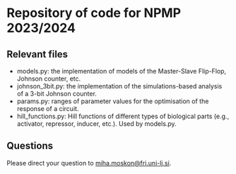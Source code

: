 # Repository of code for NPMP 2023/2024

## Relevant files
* models.py: the implementation of models of the Master-Slave Flip-Flop, Johnson counter, etc.
* johnson_3bit.py: the implementation of the simulations-based analysis of a 3-bit Johnson counter.
* params.py: ranges of parameter values for the optimisation of the response of a circuit.
* hill_functions.py: Hill functions of different types of biological parts (e.g., activator, repressor, inducer, etc.). Used by models.py.

## Questions
Please direct your question to miha.moskon@fri.uni-lj.si.